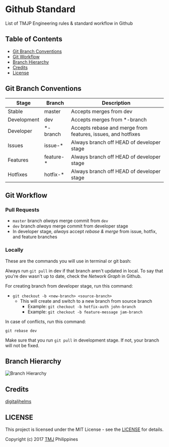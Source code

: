# Github Standard

List of TMJP Engineering rules &amp; standard workflow in Github

## Table of Contents

- [Git Branch Conventions](https://github.com/TMJPEngineering/Standard-Workflow-Rules/tree/master/Github#quick-legend)
- [Git Workflow](https://github.com/TMJPEngineering/Standard-Workflow-Rules/tree/master/Github#git-workflow)
- [Branch Hierarchy](https://github.com/TMJPEngineering/Standard-Workflow-Rules/tree/master/Github#branch-hierarchy)
- [Credits](https://github.com/TMJPEngineering/Standard-Workflow-Rules/tree/master/Github#credits)
- [License](https://github.com/TMJPEngineering/Standard-Workflow-Rules/tree/master/Github#license)

## Git Branch Conventions

<table>
  <thead>
    <tr>
      <th>Stage</th>
      <th>Branch</th>
      <th>Description</th>
    </tr>
  </thead>
  <tbody>
    <tr>
      <td>Stable</td>
      <td>master</td>
      <td>Accepts merges from dev</td>
    </tr>
    <tr>
      <td>Development</td>
      <td>dev</td>
      <td>Accepts merges from *-branch</td>
    </tr>
    <tr>
      <td>Developer</td>
      <td>*-branch</td>
      <td>Accepts rebase and merge from features, issues, and hotfixes</td>
    </tr>
    <tr>
      <td>Issues</td>
      <td>issue-*</td>
      <td>Always branch off HEAD of developer stage</td>
    </tr>
    <tr>
      <td>Features</td>
      <td>feature-*</td>
      <td>Always branch off HEAD of developer stage</td>
    </tr>
    <tr>
      <td>Hotfixes</td>
      <td>hotfix-*</td>
      <td>Always branch off HEAD of developer stage</td>
    </tr>
  </tbody>
</table>

## Git Workflow

### Pull Requests

- `master` branch *always* merge commit from `dev`
- `dev` branch *always* merge commit from developer stage
- In developer stage, *always* accept *rebase & merge* from issue, hotfix, and feature branches

### Locally

These are the commands you will use in terminal or git bash:

Always run `git pull` in dev if that branch aren't updated in local. To say that you're dev wasn't up to date, check the *Network Graph* in Github.

For creating branch from developer stage, run this command:

- `git checkout -b <new-branch> <source-branch>`
  - This will create and switch to a new branch from source branch
    - Example: `git checkout -b hotfix-auth john-branch`
    - Example: `git checkout -b feature-message jam-branch`

In case of conflicts, run this command:

```
git rebase dev
```

Make sure that you run `git pull` in development stage. If not, your branch will not be fixed.

## Branch Hierarchy

![Branch Hierarchy](https://cloud.githubusercontent.com/assets/21231662/23155841/3734819c-f84f-11e6-888f-e25b550e38ab.png)

## Credits

[digitaljhelms](https://gist.github.com/digitaljhelms/4287848)

## LICENSE

This project is licensed under the MIT License - see the [LICENSE](https://github.com/TMJPEngineering/Standard-Workflow-Rules/blob/master/LICENSE) for details.

Copyright (c) 2017 [TMJ]() Philippines